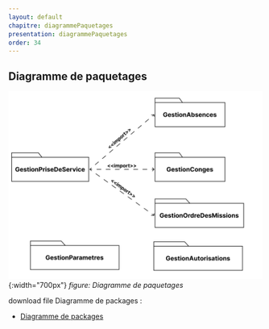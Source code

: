 ```yaml
---
layout: default
chapitre: diagrammePaquetages
presentation: diagrammePaquetages
order: 34
---
```


## Diagramme de paquetages

![diagramme paquetages](./images/Diagramme-des-paquetages.png){:width="700px"}
*figure: Diagramme de paquetages*

<!-- note -->

download file Diagramme de packages :
 - [Diagramme de packages](./Diagramme-des-paquetages.fig "download")

<!-- new slide -->